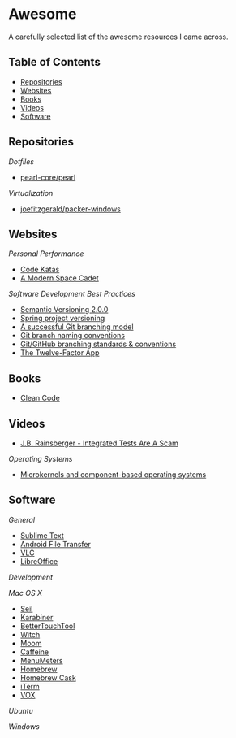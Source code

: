 Awesome
=======

A carefully selected list of the awesome resources I came across.

## Table of Contents
 * [Repositories](#repositories)
 * [Websites](#websites)
 * [Books](#books)
 * [Videos](#videos)
 * [Software](#software)

## Repositories

*Dotfiles*

 * [pearl-core/pearl](https://github.com/pearl-core/pearl)

*Virtualization*

 * [joefitzgerald/packer-windows](https://github.com/joefitzgerald/packer-windows)

## Websites

*Personal Performance*

 * [Code Katas](http://www.codekatas.org/)
 * [A Modern Space Cadet](http://stevelosh.com/blog/2012/10/a-modern-space-cadet)

*Software Development Best Practices*

 * [Semantic Versioning 2.0.0](http://semver.org/)
 * [Spring project versioning](https://github.com/spring-projects/spring-build-gradle/wiki/Spring-project-versioning)
 * [A successful Git branching model](http://nvie.com/posts/a-successful-git-branching-model/)
 * [Git branch naming conventions](http://www.guyroutledge.co.uk/blog/git-branch-naming-conventions/)
 * [Git/GitHub branching standards & conventions](https://gist.github.com/digitaljhelms/4287848)
 * [The Twelve-Factor App](http://12factor.net/)

## Books

 * [Clean Code](https://www.safaribooksonline.com/library/view/clean-code/9780136083238/)

## Videos

 * [J.B. Rainsberger - Integrated Tests Are A Scam](https://vimeo.com/80533536)

*Operating Systems*

 * [Microkernels and component-based operating systems](http://slideslive.com/38896257/microkernels-and-componentbased-operating-systems)

## Software

*General*

 * [Sublime Text](http://www.sublimetext.com/)
 * [Android File Transfer](https://www.android.com/intl/en_uk/filetransfer/)
 * [VLC](http://www.videolan.org/vlc/)
 * [LibreOffice](http://www.libreoffice.org/)

*Development*

*Mac OS X*

 * [Seil](https://pqrs.org/osx/karabiner/seil.html.en)
 * [Karabiner](https://pqrs.org/osx/karabiner/index.html.en)
 * [BetterTouchTool](https://www.boastr.net/)
 * [Witch](http://manytricks.com/witch/)
 * [Moom](http://manytricks.com/moom/)
 * [Caffeine](https://itunes.apple.com/gb/app/caffeine/id411246225)
 * [MenuMeters](http://www.ragingmenace.com/software/menumeters/)
 * [Homebrew](http://brew.sh/)
 * [Homebrew Cask](http://caskroom.io/)
 * [iTerm](http://iterm2.com/)
 * [VOX](http://coppertino.com/)

*Ubuntu*

*Windows*
